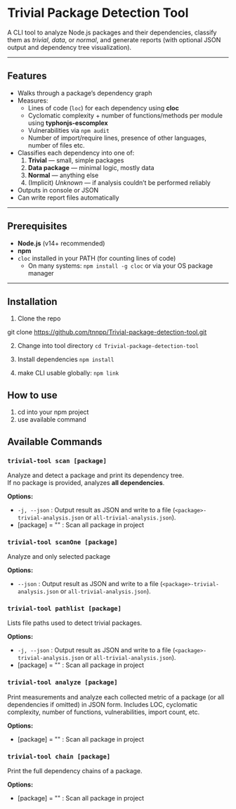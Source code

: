 # Trivial Package Detection Tool

A CLI tool to analyze Node.js packages and their dependencies, classify them as *trivial*, *data*, or *normal*, and generate reports (with optional JSON output and dependency tree visualization).

---

## Features

- Walks through a package’s dependency graph  
- Measures:
  - Lines of code (`loc`) for each dependency using **cloc**
  - Cyclomatic complexity + number of functions/methods per module using **typhonjs-escomplex**
  - Vulnerabilities via `npm audit`
  - Number of import/require lines, presence of other languages, number of files etc.  
- Classifies each dependency into one of:
  1. **Trivial** — small, simple packages  
  2. **Data package** — minimal logic, mostly data  
  3. **Normal** — anything else  
  4. (Implicit) *Unknown* — if analysis couldn’t be performed reliably  
- Outputs in console or JSON  
- Can write report files automatically

---

## Prerequisites

- **Node.js** (v14+ recommended)  
- **npm**  
- `cloc` installed in your PATH (for counting lines of code)  
  - On many systems: `npm install -g cloc` or via your OS package manager  

---

## Installation

1. Clone the repo

git clone https://github.com/tnnpp/Trivial-package-detection-tool.git

2. Change into tool directory
```cd Trivial-package-detection-tool```

3. Install dependencies
```npm install```

4. make CLI usable globally:
```npm link```

## How to use
1. cd into your npm project
2. use available command

## Available Commands

### `trivial-tool scan [package]`
Analyze and detect a package and print its dependency tree.  
If no package is provided, analyzes **all dependencies**.

**Options:**
- `-j, --json` : Output result as JSON and write to a file (`<package>-trivial-analysis.json` or `all-trivial-analysis.json`).
- [package] = "" : Scan all package in project


### `trivial-tool scanOne [package]`
Analyze and only selected package

**Options:**
- `--json` : Output result as JSON and write to a file (`<package>-trivial-analysis.json` or `all-trivial-analysis.json`).


### `trivial-tool pathlist [package]`
Lists file paths used to detect trivial packages.

**Options:**
- `-j, --json` : Output result as JSON and write to a file (`<package>-trivial-analysis.json` or `all-trivial-analysis.json`).
- [package] = "" : Scan all package in project


### `trivial-tool analyze [package]`
Print measurements and analyze each collected metric of a package (or all dependencies if omitted) in JSON form.
Includes LOC, cyclomatic complexity, number of functions, vulnerabilities, import count, etc.

**Options:**
- [package] = "" : Scan all package in project

### `trivial-tool chain [package]`
Print the full dependency chains of a package.

**Options:**
- [package] = "" : Scan all package in project


